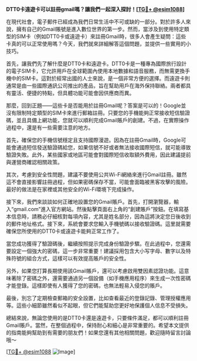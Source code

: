 **DTT0卡遠遊卡可以註冊gmail嗎？讓我們一起深入探討！[[TG💪+ @esim1088](https://t.me/s/esim1088)]**

在現代社會，電子郵件已經成為我們日常生活中不可或缺的一部分。對於許多人來說，擁有自己的Gmail賬號是進入數位世界的第一步。然而，當涉及到使用特定類型的SIM卡（例如DTT0卡或遠遊卡）來註冊Gmail時，很多人會產生疑問：這些卡真的可以正常使用嗎？今天，我們就來詳細解答這個問題，並提供一些實用的小技巧。

首先，讓我們先了解什麼是DTT0卡和遠遊卡。DTT0卡是一種專為國際旅行設計的電子SIM卡，它允許用戶在全球範圍內使用本地數據和語音服務，而無需更換手機中的SIM卡。這對於經常出國的人士來說，是一個非常方便的選擇。而遠遊卡則通常是由一些國際通訊公司推出的產品，旨在幫助用戶在海外保持聯絡。兩者都具有靈活、便捷的特點，但具體功能可能會因供應商而異。

那麼，回到正題——這些卡是否能用於註冊Gmail呢？答案是可以的！Google並沒有限制特定類型的SIM卡來進行郵箱註冊。只要您的手機能夠正常接收短信驗證碼，並且具備上網功能，您就可以順利完成Gmail賬戶的創建。不過，在實際操作過程中，還是有一些需要注意的地方。

首先，確保您的手機信號穩定且支持國際漫遊。因為在註冊Gmail時，Google可能會通過短信發送驗證碼給您，如果信號不好或者無法接收國際短信，就可能導致驗證失敗。此外，某些國家或地區可能會對國際短信收取額外費用，因此建議提前與運營商確認相關政策。

其次，考慮到安全性問題，建議不要使用公共Wi-Fi網絡來進行Gmail註冊。雖然這不會直接影響註冊過程，但如果密碼保存不當，可能會面臨被黑客攻擊的風險。最好的做法是在家裡或其他安全的Wi-Fi環境下完成操作。

接下來，我們來談談如何正確地設置您的Gmail賬戶。首先，打開瀏覽器，輸入“gmail.com”進入官方網站。然後點擊頁面右上角的“創建賬戶”按鈕。在填寫基本信息時，請務必仔細核對每項內容，尤其是姓名部分，因為這將決定您日後收到的郵件地址格式。接下來，系統會要求您輸入手機號碼以接收驗證碼。這里就需要確保您所使用的DTT0卡或遠遊卡能夠正常工作了。

當您成功獲得了驗證碼後，繼續按照提示完成身份驗證步驟。在此過程中，您還需要設定一個強大的密碼，這一步非常重要！建議採用包含大小写字母、數字以及特殊符號的組合方式，這樣可以有效提高賬戶的安全性。

另外，如果您打算長期使用該Gmail賬戶，還可以考慮啟用雙因素認證功能。這意味著除了密碼之外，還需要通過另一個設備（如手機應用程序）來生成一次性密碼才能登錄。這樣即使有人獲得了您的密碼，也無法輕易入侵您的賬戶。

最後，別忘了定期檢查郵箱的安全設置，比如查看最近的登錄記錄、管理授權應用等。這些小細節雖然看似不起眼，但它們能幫助您更好地保護個人信息不受損失。

總結來說，無論您使用的是DTT0卡還是遠遊卡，只要條件滿足，都可以順利註冊Gmail賬戶。當然，在整個過程中，保持耐心和細心是非常重要的。希望本文提供的指南能夠幫助到有需要的朋友們！如果您還有其他相關問題，歡迎隨時留言討論哦～

[[TG💪+ @esim1088](https://t.me/s/esim1088) ![Image](https://i.postimg.cc/4NQfJmqS/Snipaste-2025-05-13-00-14-12.png)]